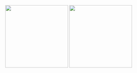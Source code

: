 <div>
  <img
       src="https://github-readme-stats.vercel.app/api?username=leo-pfeiffer&count_private=true&show_icons=true"
       style="height: 200px"/>
    <img
         src="https://github-readme-stats.vercel.app/api/top-langs/?username=leo-pfeiffer&layout=compact&hide=Jupyter%20Notebook,html&exclude_repo=Functional-Programming-in-Scala"
         style="height: 200px"/>
</div>
